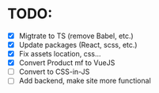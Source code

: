 # TODO:

- [x] Migtrate to TS (remove Babel, etc.)
- [x] Update packages (React, scss, etc.)
- [x] Fix assets location, css...
- [x] Convert Product mf to VueJS
- [ ] Convert to CSS-in-JS
- [ ] Add backend, make site more functional 
